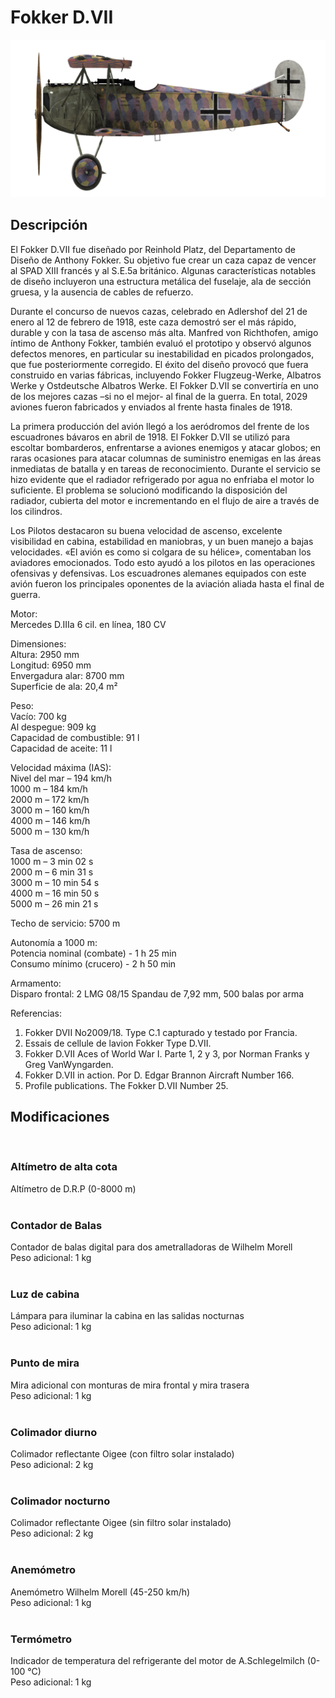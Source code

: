 # Fokker D.VII  
  
![fokkerd7](../images/fokkerd7.png)  
  
## Descripción  
  
El Fokker D.VII fue diseñado por Reinhold Platz, del Departamento de Diseño de Anthony Fokker. Su objetivo fue crear un caza capaz de vencer al SPAD XIII francés y al S.E.5a británico. Algunas características notables de diseño incluyeron una estructura metálica del fuselaje, ala de sección gruesa, y la ausencia de cables de refuerzo.  
  
Durante el concurso de nuevos cazas, celebrado en Adlershof del 21 de enero al 12 de febrero de 1918, este caza demostró ser el más rápido, durable y con la tasa de ascenso más alta. Manfred von Richthofen, amigo íntimo de Anthony Fokker, también evaluó el prototipo y observó algunos defectos menores, en particular su inestabilidad en picados prolongados, que fue posteriormente corregido. El éxito del diseño provocó que fuera construido en varias fábricas, incluyendo Fokker Flugzeug-Werke, Albatros Werke y Ostdeutsche Albatros Werke. El Fokker D.VII se convertiría en uno de los mejores cazas –si no el mejor- al final de la guerra. En total, 2029 aviones fueron fabricados y enviados al frente hasta finales de 1918.  
  
La primera producción del avión llegó a los aeródromos del frente de los escuadrones bávaros en abril de 1918. El  Fokker D.VII se utilizó para escoltar bombarderos, enfrentarse a aviones enemigos y atacar globos; en raras ocasiones para atacar columnas de suministro enemigas en las áreas inmediatas de batalla y en tareas de reconocimiento. Durante el servicio se hizo evidente que el radiador refrigerado por agua no enfriaba el motor lo suficiente. El problema se solucionó modificando la disposición del radiador, cubierta del motor e incrementando en el flujo de aire a través de los cilindros.  
  
Los Pilotos destacaron su buena velocidad de ascenso, excelente visibilidad en cabina, estabilidad en maniobras, y un buen manejo a bajas velocidades. «El avión es como si colgara de su hélice», comentaban los aviadores emocionados. Todo esto ayudó a los pilotos en las operaciones ofensivas  y defensivas. Los escuadrones alemanes equipados con este avión fueron los principales oponentes de la aviación aliada hasta el final de guerra.  
  
  
Motor:  
Mercedes D.IIIa 6 cil. en línea, 180 CV  
  
Dimensiones:  
Altura: 2950 mm  
Longitud: 6950 mm  
Envergadura alar: 8700 mm  
Superficie de ala: 20,4 m²  
  
Peso:  
Vacío: 700 kg  
Al despegue: 909 kg   
Capacidad de combustible: 91 l  
Capacidad de aceite: 11 l  
  
Velocidad máxima (IAS):  
Nivel del mar – 194 km/h  
1000 m – 184 km/h  
2000 m – 172 km/h  
3000 m – 160 km/h  
4000 m – 146 km/h  
5000 m – 130 km/h  
  
Tasa de ascenso:  
1000 m –  3 min 02 s  
2000 m –  6 min 31 s  
3000 m – 10 min 54 s  
4000 m – 16 min 50 s  
5000 m – 26 min 21 s  
  
Techo de servicio: 5700 m  
  
Autonomía a 1000 m:  
Potencia nominal (combate) - 1 h 25 min  
Consumo mínimo (crucero) - 2 h 50 min  
  
Armamento:  
Disparo frontal: 2 LMG 08/15 Spandau de 7,92 mm, 500 balas por arma  
  
Referencias:  
1) Fokker DVII No2009/18. Type C.1 capturado y testado por Francia.  
2) Essais de cellule de lavion Fokker Type D.VII.  
3) Fokker D.VII Aces of World War I. Parte 1, 2 y 3, por Norman Franks y Greg VanWyngarden.  
4) Fokker D.VII in action. Por D. Edgar Brannon Aircraft Number 166.  
5) Profile publications. The Fokker D.VII Number 25.  
  
## Modificaciones  
  ﻿
  
### Altímetro de alta cota  
  
Altímetro de D.R.P (0-8000 m)  
  ﻿
  
### Contador de Balas  
  
Contador de balas digital para dos ametralladoras de Wilhelm Morell  
Peso adicional: 1 kg  
  ﻿
  
### Luz de cabina  
  
Lámpara para iluminar la cabina en las salidas nocturnas  
Peso adicional: 1 kg  
  ﻿
  
### Punto de mira  
  
Mira adicional con monturas de mira frontal y mira trasera  
Peso adicional: 1 kg  
  ﻿
  
### Colimador diurno  
  
Colimador reflectante Oigee (con filtro solar instalado)  
Peso adicional: 2 kg  
  ﻿
  
### Colimador nocturno  
  
Colimador reflectante Oigee (sin filtro solar instalado)  
Peso adicional: 2 kg  
  ﻿
  
### Anemómetro  
  
Anemómetro Wilhelm Morell (45-250 km/h)  
Peso adicional: 1 kg  
  ﻿
  
### Termómetro  
  
Indicador de temperatura del refrigerante del motor de A.Schlegelmilch (0-100 °C)  
Peso adicional: 1 kg  
